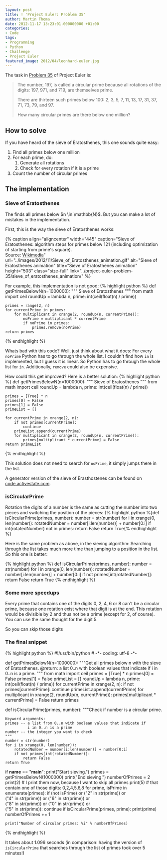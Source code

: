 ```yaml
---
layout: post
title: ! 'Project Euler: Problem 35'
author: Martin Thoma
date: 2012-11-17 13:23:01.000000000 +01:00
categories:
- Code
tags:
- Programming
- Python
- Challenge
- Project Euler
featured_image: 2012/04/leonhard-euler.jpg
---
```

The task in <a href="http://projecteuler.net/problem=35">Problem 35</a> of Project Euler is:

<blockquote>The number, 197, is called a circular prime because all rotations of the digits: 197, 971, and 719, are themselves prime.

There are thirteen such primes below 100: 2, 3, 5, 7, 11, 13, 17, 31, 37, 71, 73, 79, and 97.

How many circular primes are there below one million?</blockquote>

<h2>How to solve</h2>
If you have heard of the sieve of Eratosthenes, this one sounds quite easy:
<ol>
  <li>Find all primes below one million</li>
  <li>For each prime, do:
    <ol>
      <li>Generate all rotations</li>
      <li>Check for every rotation if it is a prime</li>
    </ol>
  </li>
  <li>Count the number of circular primes</li>
</ol>

<h2>The implementation</h2>
<h3>Sieve of Eratosthenes</h3>
The finds all primes below $n \in \mathbb{N}$. But you can make a lot of mistakes in the implementation.

First, this is the way the sieve of Eratosthenes works:

{% caption align="aligncenter" width="445" caption="Sieve of Eratosthenes: algorithm steps for primes below 121 (including optimization of starting from prime's square).<br/>
Source: <a href="http://commons.wikimedia.org/wiki/File:Sieve_of_Eratosthenes_animation.gif">Wikimedia</a>" url="../images/2012/11/Sieve_of_Eratosthenes_animation.gif" alt="Sieve of Eratosthenes animation" title="Sieve of Eratosthenes animation" height="503" class="size-full" link="../project-euler-problem-35/sieve_of_eratosthenes_animation/" %}

For example, this implementation is not good:
{% highlight python %}
def getPrimesBelowN(n=1000000):
    """ Sieve of Eratosthenes """
    from math import ceil
    roundUp = lambda n, prime: int(ceil(float(n) / prime))

    primes = range(2, n)
    for currentPrime in primes:
        for multiplicant in xrange(2, roundUp(n, currentPrime)):
            noPrime = multiplicant * currentPrime
            if noPrime in primes: 
                primes.remove(noPrime)
    return primes
{% endhighlight %}

Whats bad with this code? 
Well, just think about what it does: For every <code>noPrime</code> Python has to go through the whole list. I couldn't find how <code>in</code> is implemented, but I guess it is linear. So Python has to go through the whole list for <code>in</code>. Additionally, <code>remove</code> could also be expensive.

How could this get improved? Here is a better solution:
{% highlight python %}
def getPrimesBelowN(n=1000000):
    """ Sieve of Eratosthenes """
    from math import ceil
    roundUp = lambda n, prime: int(ceil(float(n) / prime))

    primes = [True] * n
    primes[0] = False
    primes[1] = False
    primeList = []

    for currentPrime in xrange(2, n):
        if not primes[currentPrime]:
            continue
        primeList.append(currentPrime)
        for multiplicant in xrange(2, roundUp(n, currentPrime)):
            primes[multiplicant * currentPrime] = False
    return primeList
{% endhighlight %}

This solution does not need to search for <code>noPrime</code>, it simply jumps there in the list.

A generator version of the sieve of Erasthostenes can be found on <a href="http://code.activestate.com/recipes/117119-sieve-of-eratosthenes/">code.activestate.com</a>.

<h3>isCircularPrime</h3>
Rotation the digits of a number is the same as cutting the number into two pieces and switching the position of the pieces:
{% highlight python %}def isCircularPrime(primes, number):
    number = str(number)
    for i in xrange(0, len(number)):
        rotatedNumber = number[i:len(number)] + number[0:i]
        if int(rotatedNumber) not in primes:
            return False
    return True{% endhighlight %}

Here is the same problem as above, in the sieving algorithm: Searching through the list takes much more time than jumping to a position in the list. So this one is better:

{% highlight python %}
def isCircularPrime(primes, number):
    number = str(number)
    for i in xrange(0, len(number)):
        rotatedNumber = number[i:len(number)] + number[0:i]
        if not primes[int(rotatedNumber)]:
            return False
    return True
{% endhighlight %}

<h3>Some more speedups</h2>
Every prime that contains one of the digits 0, 2, 4, 6 or 8 can't be a circular prime, because one rotation exist where that digit is at the end. This rotation would be divisible by 2 and thus not be a prime (except for 2, of course).
You can use the same thought for the digit 5.

So you can skip those digits

<h3>The final snippet</h3>
{% highlight python %}
#!/usr/bin/python
# -*- coding: utf-8 -*-
 
def getPrimesBelowN(n=1000000):
    """Get all primes below n with the sieve of Eratosthenes. 
    @return: a list 0..n with boolean values that indicate if 
             i in 0..n is a prime.
    """
    from math import ceil
    primes = [True] * n
    primes[0] = False
    primes[1] = False
    primeList = []
    roundUp = lambda n, prime: int(ceil(float(n) / prime))
    for currentPrime in xrange(2, n):
        if not primes[currentPrime]:
            continue
        primeList.append(currentPrime)
        for multiplicant in xrange(2, roundUp(n, currentPrime)):
            primes[multiplicant * currentPrime] = False
    return primes
 
def isCircularPrime(primes, number):
    """Check if number is a circular prime.
     
    Keyword arguments:
    primes -- a list from 0..n with boolean values that indicate if 
              i in 0..n is a prime
    number -- the integer you want to check
    """
    number = str(number)
    for i in xrange(0, len(number)):
        rotatedNumber = number[i:len(number)] + number[0:i]
        if not primes[int(rotatedNumber)]:
            return False
    return True
 
if __name__ == "__main__":
    print("Start sieving.")
    primes = getPrimesBelowN(1000000)
    print("End sieving.")
    numberOfPrimes = 2
    print(2)    # I print them now, because I want to skip all primes
    print(5)    # that contain one of those digits: 0,2,4,5,6,8
    for prime, isPrime in enumerate(primes):
        if (not isPrime) or ("2" in str(prime)) or \
           ("4" in str(prime)) or ("6" in str(prime)) or \
           ("8" in str(prime)) or ("0" in str(prime)) or \
           ("5" in str(prime)):
            continue
        if isCircularPrime(primes, prime):
            print(prime)
            numberOfPrimes += 1
 
    print("Number of circular primes: %i" % numberOfPrimes)
{% endhighlight %}

It takes about 1.096 seconds (in comparison: having the version of <code>isCircularPrime</code> that searches through the list of primes took over 5 minutes!)

